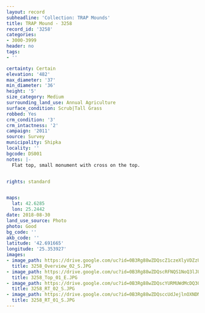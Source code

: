 ```yaml
---
layout: record
subheadline: 'Collection: TRAP Mounds'
title: TRAP Mound - 3258
record_id: '3258'
categories:
- 3000-3999
header: no
tags:
- ''

certainty: Certain
elevation: '482'
max_diameter: '37'
min_diameter: '36'
height: '5'
size_category: Medium
surrounding_land_use: Annual Agriculture
surface_condition: Scrub|Tall Grass
robbed: Yes
crm_condition: '3'
crm_intactness: '2'
campaign: '2011'
source: Survey
municipality: Shipka
locality: ''
bgcode: DS001
notes: |-
  Flat top, small monument with cross on the top.


rights: standard


maps:
  lat: 42.6285
  lon: 25.2442
date: 2018-08-30
land_use_source: Photo
photo: Good
bg_code: ''
akb_code: ''
latitude: '42.691665'
longitude: '25.353927'
images:
- image_path: https://drive.google.com/uc?id=0B3Rg88wZDQscZ1czeXlyVDZzUXc
  title: 3258_Overview_02_S.JPG
- image_path: https://drive.google.com/uc?id=0B3Rg88wZDQscRFNQS1NoQ3lJUEE
  title: 3258_Top_01_E.JPG
- image_path: https://drive.google.com/uc?id=0B3Rg88wZDQscYURMUWdMcDQ3OXc
  title: 3258_RT_02_S.JPG
- image_path: https://drive.google.com/uc?id=0B3Rg88wZDQsccUdJejlnOXNDMjA
  title: 3258_RT_01_S.JPG
---
```

